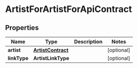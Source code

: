 

# ArtistForArtistForApiContract

## Properties

Name | Type | Description | Notes
------------ | ------------- | ------------- | -------------
**artist** | [**ArtistContract**](ArtistContract.md) |  |  [optional]
**linkType** | **ArtistLinkType** |  |  [optional]



